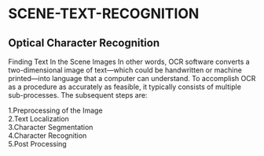 # SCENE-TEXT-RECOGNITION
## Optical Character Recognition
Finding Text In the Scene Images
In other words, OCR software converts a two-dimensional image of text—which could be handwritten or machine printed—into language that a computer can understand. To accomplish OCR as a procedure as accurately as feasible, it typically consists of multiple sub-processes. The subsequent steps are:

1.Preprocessing of the Image  
2.Text Localization  
3.Character Segmentation  
4.Character Recognition  
5.Post Processing  
